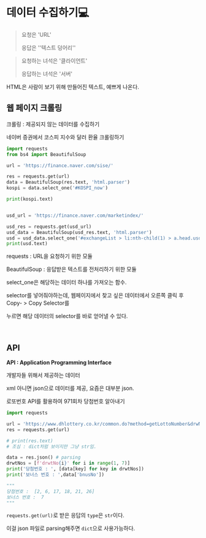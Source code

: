 # 데이터 수집하기:computer:



>  요청은 'URL'
>
> 응답은 ''텍스트 덩어리''



> 요청하는 녀석은 '클라이언트'
>
> 응답하는 녀석은 '서버'





HTML은 사람이 보기 위해 만들어진 텍스트, 예쁘게 나온다.



## 웹 페이지 크롤링

크롤링 : 제공되지 않는 데이터를 수집하기



네이버 증권에서 코스피 지수와 달러 환율 크롤링하기

```python
import requests
from bs4 import BeautifulSoup

url = 'https://finance.naver.com/sise/'

res = requests.get(url)
data = BeautifulSoup(res.text, 'html.parser')
kospi = data.select_one('#KOSPI_now')

print(kospi.text)


usd_url = 'https://finance.naver.com/marketindex/'

usd_res = requests.get(usd_url)
usd_data = BeautifulSoup(usd_res.text, 'html.parser')
usd = usd_data.select_one('#exchangeList > li:nth-child(1) > a.head.usd > div > span.value')
print(usd.text)
```

requests : URL을 요청하기 위한 모듈

BeautifulSoup : 응답받은 텍스트를 전처리하기 위한 모듈



select_one은 해당하는 데이터 하나를 가져오는 함수.

selector를 넣어줘야하는데, 웹페이지에서 찾고 싶은 데이터에서 오른쪽 클릭 후 Copy- > Copy Selector를

누르면 해당 데이터의 selector를 바로 얻어낼 수 있다.



<br/>



## API

**API : Application Programming Interface**

개발자들 위해서 제공하는 데이터

xml 아니면 json으로 데이터를 제공, 요즘은 대부분 json.



로또번호 API를 활용하여 971회차 당첨번호 알아내기

```python
import requests

url = 'https://www.dhlottery.co.kr/common.do?method=getLottoNumber&drwNo=971'
res = requests.get(url)

# print(res.text) 
# 조심 : dict처럼 보이지만 그냥 str임.

data = res.json() # parsing
drwtNos = [f'drwtNo{i}' for i in range(1, 7)]
print('당첨번호 : ', [data[key] for key in drwtNos])
print('보너스 번호 : ',data['bnusNo'])

"""
당첨번호 :  [2, 6, 17, 18, 21, 26]
보너스 번호 :  7
"""
```

`requests.get(url)`로 받은 응답의 `type`은 `str`이다. 

이걸 json 파일로 parsing해주면  `dict`으로 사용가능하다.

